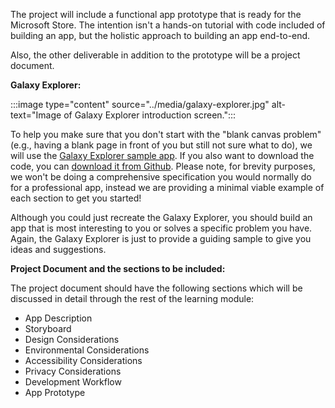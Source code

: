 The project will include a functional app prototype that is ready for the Microsoft Store. The intention isn't a hands-on tutorial with code included of building an app, but the holistic approach to building an app end-to-end.

Also, the other deliverable in addition to the prototype will be a project document.

**Galaxy Explorer:**

:::image type="content" source="../media/galaxy-explorer.jpg" alt-text="Image of Galaxy Explorer introduction screen.":::

To help you make sure that you don't start with the "blank canvas problem" (e.g., having a blank page in front of you but still not sure what to do), we will use the [Galaxy Explorer sample app](https://learn.microsoft.com/en-us/windows/mixed-reality/develop/unity/galaxy-explorer-update). If you also want to download the code, you can [download it from Github](https://github.com/Microsoft/GalaxyExplorer). Please note, for brevity purposes, we won't be doing a comprehensive specification you would normally do for a professional app, instead we are providing a minimal viable example of each section to get you started!

Although you could just recreate the Galaxy Explorer, you should build an app that is most interesting to you or solves a specific problem you have. Again, the Galaxy Explorer is just to provide a guiding sample to give you ideas and suggestions.

**Project Document and the sections to be included:**

The project document should have the following sections which will be discussed in detail through the rest of the learning module:

- App Description
- Storyboard
- Design Considerations
- Environmental Considerations
- Accessibility Considerations
- Privacy Considerations
- Development Workflow
- App Prototype